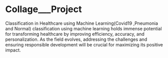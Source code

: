 # Collage___Project
Classification in Healthcare using Machine Learning(Covid19 ,Pneumonia and Normal)
 classification using machine learning holds immense potential for transforming healthcare by improving efficiency, accuracy, and personalization. As the field evolves, addressing the challenges and ensuring responsible development will be crucial for maximizing its positive impact.
